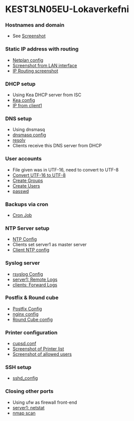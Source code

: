 # KEST3LN05EU-Lokaverkefni

### Hostnames and domain
* See [Screenshot](screenshots/server1_hosts.png)

### Static IP address with routing
* [Netplan config](etc/netplan/99_netplan_config.yaml)
* [Screenshot from LAN interface](screenshots/server1_ip_address.png)
* [IP Routing screenshot](screenshots/forwarded_ip.png)

### DHCP setup
* Using Kea DHCP server from ISC
* [Kea config](etc/kea/kea-dhcp4.conf)
* [IP from client1](screenshots/ip_from_dhcp.png)

### DNS setup
* Using dnsmasq
* [dnsmasq config](etc/dnsmasq.conf)
* [resolv](etc/resolv.conf)
* Clients receive this DNS server from DHCP

### User accounts
* File given was in UTF-16, need to convert to UTF-8
* [Convert UTF-16 to UTF-8](home/server/scripts/fix_file.sh)
* [Create Groups](home/server/scripts/create_groups.sh)
* [Create Users](home/server/scripts/create_users.sh)
* [passwd](etc/passwd)

### Backups via cron
* [Cron Job](etc/cron.d/cron_backup)

### NTP Server setup
* [NTP Config](etc/ntp.conf)
* Clients set server1 as master server
* [Client NTP config](etc/client1_ntp.conf)

### Syslog server
* [rsyslog Config](etc/rsyslog.conf)
* [server1: Remote Logs](etc/rsyslog.d/60-rsyslog-remote.conf)
* [clients: Forward Logs](etc/rsyslog.d/30-forward-logs.conf)

### Postfix & Round cube
* [Postfix Config](etc/postfix/main.cf)
* [nginx config](etc/nginx/conf.d/ddp.is.conf)
* [Round Cube config](/var/www/roundcube/config/config.inc.php)

### Printer configuration
* [cupsd.conf](etc/cups/cupsd.conf)
* [Screenshot of Printer list](screenshots/cups_list.png)
* [Screenshot of allowed users](screenshots/cups_allowed_users.png)

### SSH setup
* [sshd_config](etc/ssh/sshd_config)

### Closing other ports
* Using ufw as firewall front-end
* [server1: netstat](screenshots/netstat_result.png)
* [nmap scan](screenshots/nmap_scan.png)
